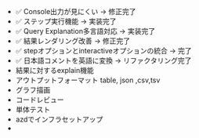 - ✅ Console出力が見にくい → 修正完了
- ✅ ステップ実行機能 → 実装完了
- ✅ Query Explanation多言語対応 → 実装完了
- ✅ 結果レンダリング改善 → 修正完了
- ✅ stepオプションとinteractiveオプションの統合 → 完了
- ✅ 日本語コメントを英語に変換 → リファクタリング完了
- 結果に対するexplain機能
- アウトプットフォーマット table, json ,csv,tsv
- グラフ描画
- コードレビュー
- 単体テスト
- azdでインフラセットアップ
-
